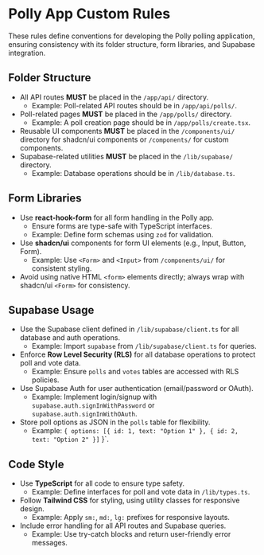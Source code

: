 
# Polly App Custom Rules

These rules define conventions for developing the Polly polling application, ensuring consistency with its folder structure, form libraries, and Supabase integration.

## Folder Structure
- All API routes **MUST** be placed in the `/app/api/` directory.
  - Example: Poll-related API routes should be in `/app/api/polls/`.
- Poll-related pages **MUST** be placed in the `/app/polls/` directory.
  - Example: A poll creation page should be in `/app/polls/create.tsx`.
- Reusable UI components **MUST** be placed in the `/components/ui/` directory for shadcn/ui components or `/components/` for custom components.
- Supabase-related utilities **MUST** be placed in the `/lib/supabase/` directory.
  - Example: Database operations should be in `/lib/database.ts`.

## Form Libraries
- Use **react-hook-form** for all form handling in the Polly app.
  - Ensure forms are type-safe with TypeScript interfaces.
  - Example: Define form schemas using `zod` for validation.
- Use **shadcn/ui** components for form UI elements (e.g., Input, Button, Form).
  - Example: Use `<Form>` and `<Input>` from `/components/ui/` for consistent styling.
- Avoid using native HTML `<form>` elements directly; always wrap with shadcn/ui `<Form>` for consistency.

## Supabase Usage
- Use the Supabase client defined in `/lib/supabase/client.ts` for all database and auth operations.
  - Example: Import `supabase` from `/lib/supabase/client.ts` for queries.
- Enforce **Row Level Security (RLS)** for all database operations to protect poll and vote data.
  - Example: Ensure `polls` and `votes` tables are accessed with RLS policies.
- Use Supabase Auth for user authentication (email/password or OAuth).
  - Example: Implement login/signup with `supabase.auth.signInWithPassword` or `supabase.auth.signInWithOAuth`.
- Store poll options as JSON in the `polls` table for flexibility.
  - Example: `{ options: [{ id: 1, text: "Option 1" }, { id: 2, text: "Option 2" }]` }`.

## Code Style
- Use **TypeScript** for all code to ensure type safety.
  - Example: Define interfaces for poll and vote data in `/lib/types.ts`.
- Follow **Tailwind CSS** for styling, using utility classes for responsive design.
  - Example: Apply `sm:`, `md:`, `lg:` prefixes for responsive layouts.
- Include error handling for all API routes and Supabase queries.
  - Example: Use try-catch blocks and return user-friendly error messages.

